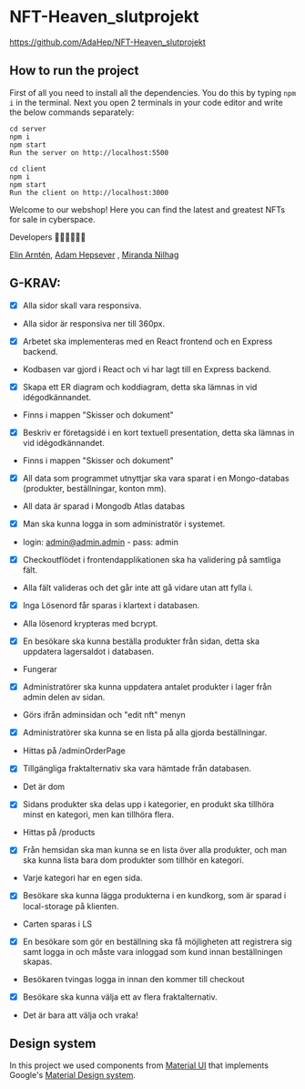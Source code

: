 # NFT-Heaven_slutprojekt
https://github.com/AdaHep/NFT-Heaven_slutprojekt

## How to run the project

First of all you need to install all the dependencies. You do this by typing `npm i` in the terminal. Next you open 2 terminals in your code editor and write the below commands separately:

```
cd server
npm i
npm start
Run the server on http://localhost:5500

cd client
npm i
npm start
Run the client on http://localhost:3000
```

Welcome to our webshop! Here you can find the latest and greatest NFTs for sale in cyberspace.


Developers 👩‍💻👨‍💻👩‍💻

[Elin Arntén](https://github.com/elinarnten),
[Adam Hepsever](https://github.com/AdaHep) ,
[Miranda Nilhag](http://github.com/mirrenil) 



## G-KRAV:
- [X] Alla sidor skall vara responsiva.
- Alla sidor är responsiva ner till 360px.
- [X] Arbetet ska implementeras med en React frontend och en Express backend.
- Kodbasen var gjord i React och vi har lagt till en Express backend.
- [X] Skapa ett ER diagram och koddiagram, detta ska lämnas in vid idégodkännandet.
- Finns i mappen "Skisser och dokument"
- [X] Beskriv er företagsidé i en kort textuell presentation, detta ska lämnas in vid idégodkännandet.
-  Finns i mappen "Skisser och dokument"
- [X] All data som programmet utnyttjar ska vara sparat i en Mongo-databas (produkter, beställningar, konton mm).
- All data är sparad i Mongodb Atlas databas
- [X] Man ska kunna logga in som administratör i systemet.
- login: admin@admin.admin - pass: admin
- [X] Checkoutflödet i frontendapplikationen ska ha validering på samtliga fält.
- Alla fält valideras och det går inte att gå vidare utan att fylla i.
- [X] Inga Lösenord får sparas i klartext i databasen.
- Alla lösenord krypteras med bcrypt.
- [X] En besökare ska kunna beställa produkter från sidan, detta ska uppdatera lagersaldot i databasen.
- Fungerar
- [X] Administratörer ska kunna uppdatera antalet produkter i lager från admin delen av sidan.
- Görs ifrån adminsidan och "edit nft" menyn
- [X] Administratörer ska kunna se en lista på alla gjorda beställningar.
- Hittas på /adminOrderPage
- [x] Tillgängliga fraktalternativ ska vara hämtade från databasen.
- Det är dom
- [x] Sidans produkter ska delas upp i kategorier, en produkt ska tillhöra minst en kategori, men kan tillhöra flera.
- Hittas på /products
- [x] Från hemsidan ska man kunna se en lista över alla produkter, och man ska kunna lista bara dom produkter som tillhör en kategori.
- Varje kategori har en egen sida. 
- [X] Besökare ska kunna lägga produkterna i en kundkorg, som är sparad i local-storage på klienten.
- Carten sparas i LS
- [x] En besökare som gör en beställning ska få möjligheten att registrera sig samt logga in och måste vara inloggad som kund innan beställningen skapas.
- Besökaren tvingas logga in innan den kommer till checkout
- [X] Besökare ska kunna välja ett av flera fraktalternativ.
- Det är bara att välja och vraka!



## Design system

In this project we used components from [Material UI](https://mui.com/#/) that implements Google's [Material Design system](https://material.io/).
